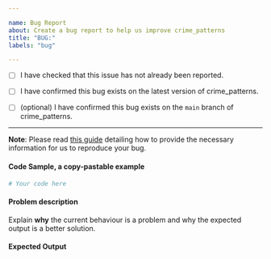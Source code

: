 ```yaml
---

name: Bug Report
about: Create a bug report to help us improve crime_patterns
title: "BUG:"
labels: "bug"

---
```


- [ ] I have checked that this issue has not already been reported.

- [ ] I have confirmed this bug exists on the latest version of crime_patterns.

- [ ] (optional) I have confirmed this bug exists on the `main` branch of crime_patterns.

---

**Note**: Please read [this
guide](https://matthewrocklin.com/blog/work/2018/02/28/minimal-bug-reports) detailing
how to provide the necessary information for us to reproduce your bug.

#### Code Sample, a copy-pastable example

```python
# Your code here
```

#### Problem description

Explain **why** the current behaviour is a problem and why the expected output is a
better solution.

#### Expected Output

